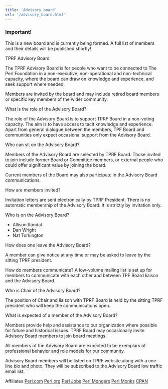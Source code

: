 ```yaml
---
title: 'Advisory board'
url: '/advisory_board.html'
---
```


### Important!

This is a new
board and is currently being formed. A full
list of members and their details will be
published shortly!

TPRF Advisory Board

The TPRF Advisory Board is for people who want
to be connected to The Perl Foundation in a
non-executive, non-operational and
non-technical capacity, where the board can
draw on knowledge and experience, and seek
support where needed.

Members are
invited by the board and may include retired
board members or specific key members of the
wider community.

What is the role of the Advisory Board?

The role of the Advisory Board is to support
TPRF Board in a non-voting capacity. The aim
is to have access to tacit knowledge and
experience. Apart from general dialogue
between the members, TPF Board and communities
only expect occasional support from the
Advisory Board.

Who can sit on the Advisory Board?

Members of the Advisory Board are selected by
TPRF Board. Those invited to join include
former Board or Committee members, or external
people who could offer significant value by
joining the board.

Current
members of the Board may also participate in
the Advisory Board communications.

How are members invited?

Invitation letters are sent electronically by
TPRF President. There is no automatic
membership of the Advisory Board. It is
strictly by invitation only.

Who is on the Advisory Board?

- Allison Randal
- Dan Wright
- Nat Torkington

How does one leave the Advisory Board?

A member can give notice at any time or may be
asked to leave by the sitting TPRF
president.

How do members
communicate?
A low-volume mailing list is
set up for members to communicate with each
other and between TPF Board liaison and the
Advisory Board.

Who is Chair of the Advisory Board?

The position of Chair and liaison with TPRF
Board is held by the sitting TPRF president
who will keep the communications open.

What is expected of a member of the Advisory
Board?

Members provide help and assistance to our
organization where possible for future and
historical issues. TPRF Board may occasionally
invite Advisory Board members to join board
meetings.

All members of the
Advisory Board are expected to be exemplars of
professional behavior and role models for our
community.

Advisory Board
members will be listed on TPRF website along
with a one-line bio and photo. They will be
subscribed to the Advisory Board low traffic
email list.

Affiliates
[Perl.com](http://www.perl.com/)
[Perl.org](http://www.perl.org/)
[Perl Jobs](http://jobs.perl.org/)
[Perl Mongers](http://www.pm.org/)
[Perl Monks](http://perlmonks.org/)
[CPAN](http://www.cpan.org/)
